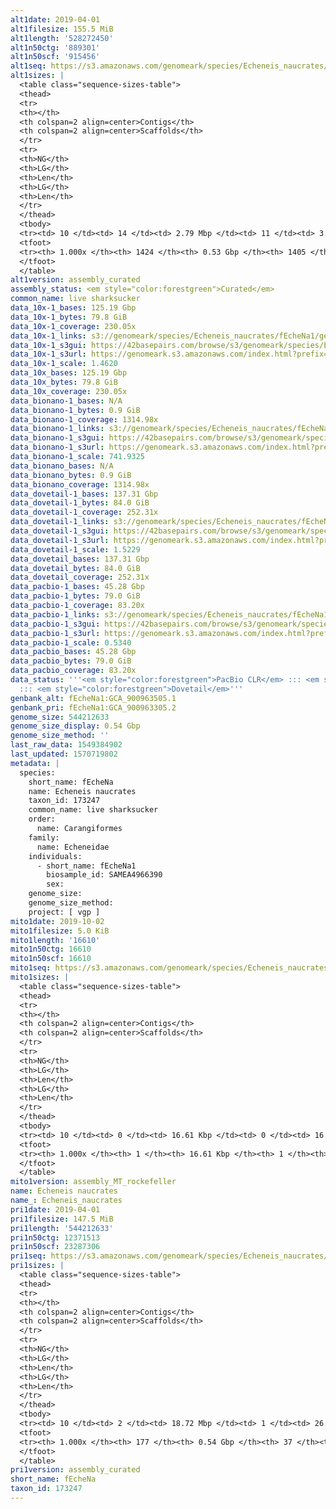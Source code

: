 ```yaml
---
alt1date: 2019-04-01
alt1filesize: 155.5 MiB
alt1length: '528272450'
alt1n50ctg: '889301'
alt1n50scf: '915456'
alt1seq: https://s3.amazonaws.com/genomeark/species/Echeneis_naucrates/fEcheNa1/assembly_curated/fEcheNa1.alt.cur.20190401.fasta.gz
alt1sizes: |
  <table class="sequence-sizes-table">
  <thead>
  <tr>
  <th></th>
  <th colspan=2 align=center>Contigs</th>
  <th colspan=2 align=center>Scaffolds</th>
  </tr>
  <tr>
  <th>NG</th>
  <th>LG</th>
  <th>Len</th>
  <th>LG</th>
  <th>Len</th>
  </tr>
  </thead>
  <tbody>
  <tr><td> 10 </td><td> 14 </td><td> 2.79 Mbp </td><td> 11 </td><td> 3.07 Mbp </td></tr><tr><td> 20 </td><td> 36 </td><td> 1.97 Mbp </td><td> 32 </td><td> 2.05 Mbp </td></tr><tr><td> 30 </td><td> 66 </td><td> 1.58 Mbp </td><td> 61 </td><td> 1.65 Mbp </td></tr><tr><td> 40 </td><td> 106 </td><td> 1.17 Mbp </td><td> 99 </td><td> 1.24 Mbp </td></tr><tr style="background-color:#cccccc;"><td> 50 </td><td> 157 </td><td> 0.89 Mbp </td><td> 148 </td><td> 0.92 Mbp </td></tr><tr><td> 60 </td><td> 229 </td><td> 0.62 Mbp </td><td> 218 </td><td> 0.64 Mbp </td></tr><tr><td> 70 </td><td> 333 </td><td> 422.82 Kbp </td><td> 320 </td><td> 426.59 Kbp </td></tr><tr><td> 80 </td><td> 488 </td><td> 268.09 Kbp </td><td> 475 </td><td> 268.09 Kbp </td></tr><tr><td> 90 </td><td> 750 </td><td> 156.29 Kbp </td><td> 736 </td><td> 156.55 Kbp </td></tr><tr><td> 100 </td><td> 1423 </td><td> 313  bp </td><td> 1404 </td><td> 313  bp </td></tr></tbody>
  <tfoot>
  <tr><th> 1.000x </th><th> 1424 </th><th> 0.53 Gbp </th><th> 1405 </th><th> 0.53 Gbp </th></tr>
  </tfoot>
  </table>
alt1version: assembly_curated
assembly_status: <em style="color:forestgreen">Curated</em>
common_name: live sharksucker
data_10x-1_bases: 125.19 Gbp
data_10x-1_bytes: 79.8 GiB
data_10x-1_coverage: 230.05x
data_10x-1_links: s3://genomeark/species/Echeneis_naucrates/fEcheNa1/genomic_data/10x/<br>
data_10x-1_s3gui: https://42basepairs.com/browse/s3/genomeark/species/Echeneis_naucrates/fEcheNa1/genomic_data/10x/
data_10x-1_s3url: https://genomeark.s3.amazonaws.com/index.html?prefix=species/Echeneis_naucrates/fEcheNa1/genomic_data/10x/
data_10x-1_scale: 1.4620
data_10x_bases: 125.19 Gbp
data_10x_bytes: 79.8 GiB
data_10x_coverage: 230.05x
data_bionano-1_bases: N/A
data_bionano-1_bytes: 0.9 GiB
data_bionano-1_coverage: 1314.98x
data_bionano-1_links: s3://genomeark/species/Echeneis_naucrates/fEcheNa1/genomic_data/bionano/<br>
data_bionano-1_s3gui: https://42basepairs.com/browse/s3/genomeark/species/Echeneis_naucrates/fEcheNa1/genomic_data/bionano/
data_bionano-1_s3url: https://genomeark.s3.amazonaws.com/index.html?prefix=species/Echeneis_naucrates/fEcheNa1/genomic_data/bionano/
data_bionano-1_scale: 741.9325
data_bionano_bases: N/A
data_bionano_bytes: 0.9 GiB
data_bionano_coverage: 1314.98x
data_dovetail-1_bases: 137.31 Gbp
data_dovetail-1_bytes: 84.0 GiB
data_dovetail-1_coverage: 252.31x
data_dovetail-1_links: s3://genomeark/species/Echeneis_naucrates/fEcheNa1/genomic_data/dovetail/<br>
data_dovetail-1_s3gui: https://42basepairs.com/browse/s3/genomeark/species/Echeneis_naucrates/fEcheNa1/genomic_data/dovetail/
data_dovetail-1_s3url: https://genomeark.s3.amazonaws.com/index.html?prefix=species/Echeneis_naucrates/fEcheNa1/genomic_data/dovetail/
data_dovetail-1_scale: 1.5229
data_dovetail_bases: 137.31 Gbp
data_dovetail_bytes: 84.0 GiB
data_dovetail_coverage: 252.31x
data_pacbio-1_bases: 45.28 Gbp
data_pacbio-1_bytes: 79.0 GiB
data_pacbio-1_coverage: 83.20x
data_pacbio-1_links: s3://genomeark/species/Echeneis_naucrates/fEcheNa1/genomic_data/pacbio/<br>
data_pacbio-1_s3gui: https://42basepairs.com/browse/s3/genomeark/species/Echeneis_naucrates/fEcheNa1/genomic_data/pacbio/
data_pacbio-1_s3url: https://genomeark.s3.amazonaws.com/index.html?prefix=species/Echeneis_naucrates/fEcheNa1/genomic_data/pacbio/
data_pacbio-1_scale: 0.5340
data_pacbio_bases: 45.28 Gbp
data_pacbio_bytes: 79.0 GiB
data_pacbio_coverage: 83.20x
data_status: '''<em style="color:forestgreen">PacBio CLR</em> ::: <em style="color:forestgreen">10x</em>
  ::: <em style="color:forestgreen">Dovetail</em>'''
genbank_alt: fEcheNa1:GCA_900963505.1
genbank_pri: fEcheNa1:GCA_900963305.2
genome_size: 544212633
genome_size_display: 0.54 Gbp
genome_size_method: ''
last_raw_data: 1549384902
last_updated: 1570719802
metadata: |
  species:
    short_name: fEcheNa
    name: Echeneis naucrates
    taxon_id: 173247
    common_name: live sharksucker
    order:
      name: Carangiformes
    family:
      name: Echeneidae
    individuals:
      - short_name: fEcheNa1
        biosample_id: SAMEA4966390
        sex:
    genome_size:
    genome_size_method:
    project: [ vgp ]
mito1date: 2019-10-02
mito1filesize: 5.0 KiB
mito1length: '16610'
mito1n50ctg: 16610
mito1n50scf: 16610
mito1seq: https://s3.amazonaws.com/genomeark/species/Echeneis_naucrates/fEcheNa1/assembly_MT_rockefeller/fEcheNa1.MT.20191002.fasta.gz
mito1sizes: |
  <table class="sequence-sizes-table">
  <thead>
  <tr>
  <th></th>
  <th colspan=2 align=center>Contigs</th>
  <th colspan=2 align=center>Scaffolds</th>
  </tr>
  <tr>
  <th>NG</th>
  <th>LG</th>
  <th>Len</th>
  <th>LG</th>
  <th>Len</th>
  </tr>
  </thead>
  <tbody>
  <tr><td> 10 </td><td> 0 </td><td> 16.61 Kbp </td><td> 0 </td><td> 16.61 Kbp </td></tr><tr><td> 20 </td><td> 0 </td><td> 16.61 Kbp </td><td> 0 </td><td> 16.61 Kbp </td></tr><tr><td> 30 </td><td> 0 </td><td> 16.61 Kbp </td><td> 0 </td><td> 16.61 Kbp </td></tr><tr><td> 40 </td><td> 0 </td><td> 16.61 Kbp </td><td> 0 </td><td> 16.61 Kbp </td></tr><tr style="background-color:#cccccc;"><td> 50 </td><td> 0 </td><td style="background-color:#ff8888;"> 16.61 Kbp </td><td> 0 </td><td style="background-color:#ff8888;"> 16.61 Kbp </td></tr><tr><td> 60 </td><td> 0 </td><td> 16.61 Kbp </td><td> 0 </td><td> 16.61 Kbp </td></tr><tr><td> 70 </td><td> 0 </td><td> 16.61 Kbp </td><td> 0 </td><td> 16.61 Kbp </td></tr><tr><td> 80 </td><td> 0 </td><td> 16.61 Kbp </td><td> 0 </td><td> 16.61 Kbp </td></tr><tr><td> 90 </td><td> 0 </td><td> 16.61 Kbp </td><td> 0 </td><td> 16.61 Kbp </td></tr><tr><td> 100 </td><td> 0 </td><td> 16.61 Kbp </td><td> 0 </td><td> 16.61 Kbp </td></tr></tbody>
  <tfoot>
  <tr><th> 1.000x </th><th> 1 </th><th> 16.61 Kbp </th><th> 1 </th><th> 16.61 Kbp </th></tr>
  </tfoot>
  </table>
mito1version: assembly_MT_rockefeller
name: Echeneis naucrates
name_: Echeneis_naucrates
pri1date: 2019-04-01
pri1filesize: 147.5 MiB
pri1length: '544212633'
pri1n50ctg: 12371513
pri1n50scf: 23287306
pri1seq: https://s3.amazonaws.com/genomeark/species/Echeneis_naucrates/fEcheNa1/assembly_curated/fEcheNa1.pri.cur.20190401.fasta.gz
pri1sizes: |
  <table class="sequence-sizes-table">
  <thead>
  <tr>
  <th></th>
  <th colspan=2 align=center>Contigs</th>
  <th colspan=2 align=center>Scaffolds</th>
  </tr>
  <tr>
  <th>NG</th>
  <th>LG</th>
  <th>Len</th>
  <th>LG</th>
  <th>Len</th>
  </tr>
  </thead>
  <tbody>
  <tr><td> 10 </td><td> 2 </td><td> 18.72 Mbp </td><td> 1 </td><td> 26.82 Mbp </td></tr><tr><td> 20 </td><td> 5 </td><td> 17.47 Mbp </td><td> 4 </td><td> 25.44 Mbp </td></tr><tr><td> 30 </td><td> 8 </td><td> 16.72 Mbp </td><td> 6 </td><td> 24.88 Mbp </td></tr><tr><td> 40 </td><td> 12 </td><td> 14.27 Mbp </td><td> 8 </td><td> 24.57 Mbp </td></tr><tr style="background-color:#cccccc;"><td> 50 </td><td> 16 </td><td style="background-color:#88ff88;"> 12.37 Mbp </td><td> 10 </td><td style="background-color:#88ff88;"> 23.29 Mbp </td></tr><tr><td> 60 </td><td> 21 </td><td> 9.90 Mbp </td><td> 13 </td><td> 22.31 Mbp </td></tr><tr><td> 70 </td><td> 27 </td><td> 6.88 Mbp </td><td> 15 </td><td> 20.80 Mbp </td></tr><tr><td> 80 </td><td> 36 </td><td> 4.25 Mbp </td><td> 18 </td><td> 20.38 Mbp </td></tr><tr><td> 90 </td><td> 58 </td><td> 1.72 Mbp </td><td> 20 </td><td> 19.09 Mbp </td></tr><tr><td> 100 </td><td> 176 </td><td> 72  bp </td><td> 36 </td><td> 19.22 Kbp </td></tr></tbody>
  <tfoot>
  <tr><th> 1.000x </th><th> 177 </th><th> 0.54 Gbp </th><th> 37 </th><th> 0.54 Gbp </th></tr>
  </tfoot>
  </table>
pri1version: assembly_curated
short_name: fEcheNa
taxon_id: 173247
---
```


